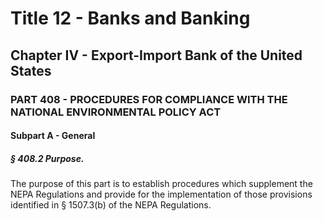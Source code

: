 
# Title 12 - Banks and Banking
## Chapter IV - Export-Import Bank of the United States
### PART 408 - PROCEDURES FOR COMPLIANCE WITH THE NATIONAL ENVIRONMENTAL POLICY ACT
#### Subpart A - General
##### § 408.2 Purpose.

The purpose of this part is to establish procedures which supplement the NEPA Regulations and provide for the implementation of those provisions identified in § 1507.3(b) of the NEPA Regulations.
